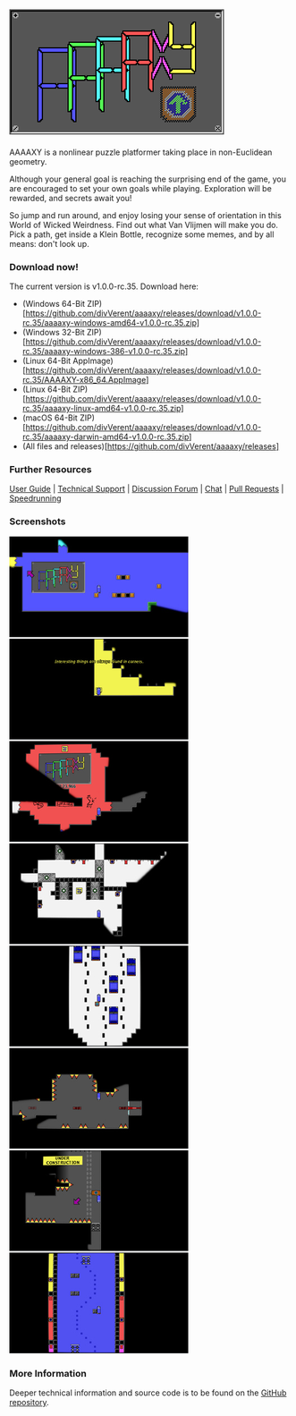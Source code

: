 ## ![AAAAXY](logo.png)

AAAAXY is a nonlinear puzzle platformer taking place in non-Euclidean
geometry.

Although your general goal is reaching the surprising end of the game,
you are encouraged to set your own goals while playing. Exploration will
be rewarded, and secrets await you\!

So jump and run around, and enjoy losing your sense of orientation in
this World of Wicked Weirdness. Find out what Van Vlijmen will make you
do. Pick a path, get inside a Klein Bottle, recognize some memes, and by
all means: don't look up.

### Download now\!

<!-- BEGIN DOWNLOAD LINKS TEMPLATE
The current version is VERSION. Download here:

  - (Windows 64-Bit ZIP)[https://github.com/divVerent/aaaaxy/releases/download/VERSION/aaaaxy-windows-amd64-VERSION.zip]
  - (Windows 32-Bit ZIP)[https://github.com/divVerent/aaaaxy/releases/download/VERSION/aaaaxy-windows-386-VERSION.zip]
  - (Linux 64-Bit AppImage)[https://github.com/divVerent/aaaaxy/releases/download/VERSION/AAAAXY-x86_64.AppImage]
  - (Linux 64-Bit ZIP)[https://github.com/divVerent/aaaaxy/releases/download/VERSION/aaaaxy-linux-amd64-VERSION.zip]
  - (macOS 64-Bit ZIP)[https://github.com/divVerent/aaaaxy/releases/download/VERSION/aaaaxy-darwin-amd64-VERSION.zip]
  - (All files and releases)[https://github.com/divVerent/aaaaxy/releases]
END DOWNLOAD LINKS TEMPLATE -->
<!-- BEGIN DOWNLOAD LINKS -->
The current version is v1.0.0-rc.35. Download here:

  - (Windows 64-Bit ZIP)[https://github.com/divVerent/aaaaxy/releases/download/v1.0.0-rc.35/aaaaxy-windows-amd64-v1.0.0-rc.35.zip]
  - (Windows 32-Bit ZIP)[https://github.com/divVerent/aaaaxy/releases/download/v1.0.0-rc.35/aaaaxy-windows-386-v1.0.0-rc.35.zip]
  - (Linux 64-Bit AppImage)[https://github.com/divVerent/aaaaxy/releases/download/v1.0.0-rc.35/AAAAXY-x86_64.AppImage]
  - (Linux 64-Bit ZIP)[https://github.com/divVerent/aaaaxy/releases/download/v1.0.0-rc.35/aaaaxy-linux-amd64-v1.0.0-rc.35.zip]
  - (macOS 64-Bit ZIP)[https://github.com/divVerent/aaaaxy/releases/download/v1.0.0-rc.35/aaaaxy-darwin-amd64-v1.0.0-rc.35.zip]
  - (All files and releases)[https://github.com/divVerent/aaaaxy/releases]
<!-- END DOWNLOAD LINKS -->

### Further Resources

[User Guide](userguide.md) | [Technical
Support](https://github.com/divVerent/aaaaxy/issues) | [Discussion
Forum](https://github.com/divVerent/aaaaxy/discussions) |
[Chat](https://matrix.to/#/#aaaaxy:matrix.org) | [Pull
Requests](https://github.com/divVerent/aaaaxy/pulls) |
[Speedrunning](speedrunning.md)

### Screenshots

[![shot1](screenshots/shot1.jpg)](https://raw.githubusercontent.com/divVerent/aaaaxy/main/docs/screenshots/shot1.png)
[![shot2](screenshots/shot2.jpg)](https://raw.githubusercontent.com/divVerent/aaaaxy/main/docs/screenshots/shot2.png)
[![shot3](screenshots/shot3.jpg)](https://raw.githubusercontent.com/divVerent/aaaaxy/main/docs/screenshots/shot3.png)
[![shot4](screenshots/shot4.jpg)](https://raw.githubusercontent.com/divVerent/aaaaxy/main/docs/screenshots/shot4.png)
[![shot5](screenshots/shot5.jpg)](https://raw.githubusercontent.com/divVerent/aaaaxy/main/docs/screenshots/shot5.png)
[![shot6](screenshots/shot6.jpg)](https://raw.githubusercontent.com/divVerent/aaaaxy/main/docs/screenshots/shot6.png)
[![shot7](screenshots/shot7.jpg)](https://raw.githubusercontent.com/divVerent/aaaaxy/main/docs/screenshots/shot7.png)
[![shot8](screenshots/shot8.jpg)](https://raw.githubusercontent.com/divVerent/aaaaxy/main/docs/screenshots/shot8.png)

### More Information

Deeper technical information and source code is to be found on the
[GitHub repository](https://github.com/divVerent/aaaaxy).
